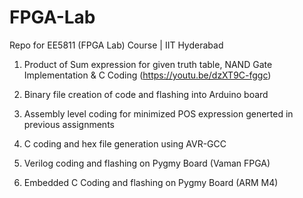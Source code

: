 # FPGA-Lab
Repo for EE5811 (FPGA Lab) Course | IIT Hyderabad

1. Product of Sum expression for given truth table, NAND Gate Implementation & C Coding
   (https://youtu.be/dzXT9C-fggc)
   
2. Binary file creation of code and flashing into Arduino board

3. Assembly level coding for minimized POS expression generted in previous assignments

4. C coding and hex file generation using AVR-GCC

5. Verilog coding and flashing on Pygmy Board (Vaman FPGA)

6. Embedded C Coding and flashing on Pygmy Board (ARM M4)
